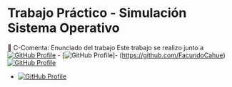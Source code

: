 # Trabajo Práctico - Simulación Sistema Operativo
📄 C-Comenta: Enunciado del trabajo
Este trabajo se realizo junto a [![GitHub Profile](https://img.shields.io/badge/GitHub-Profile-blue?logo=github)](https://github.com/LeonelArianContreras) - [![GitHub Profile](https://img.shields.io/badge/GitHub-Profile-blue?logo=github)]- (https://github.com/FacundoCahue)[![GitHub Profile](https://img.shields.io/badge/GitHub-Profile-blue?logo=github)](https://github.com/FedericoEncinazSayago)
- [![GitHub Profile](https://img.shields.io/badge/GitHub-Profile-blue?logo=github)](https://github.com/NicolasFernandezRuoff)

